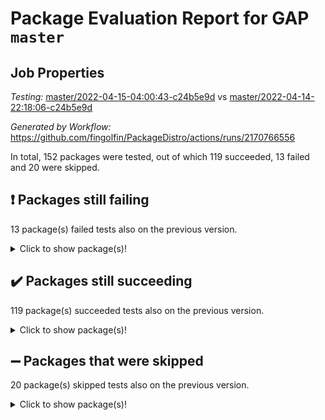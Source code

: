 # Package Evaluation Report for GAP `master`

## Job Properties

*Testing:* [master/2022-04-15-04:00:43-c24b5e9d](https://github.com/fingolfin/PackageDistro/blob/data/reports/master/2022-04-15-04:00:43-c24b5e9d) vs [master/2022-04-14-22:18:06-c24b5e9d](https://github.com/fingolfin/PackageDistro/blob/data/reports/master/2022-04-14-22:18:06-c24b5e9d)

*Generated by Workflow:* https://github.com/fingolfin/PackageDistro/actions/runs/2170766556

In total, 152 packages were tested, out of which 119 succeeded, 13 failed and 20 were skipped.

## :exclamation: Packages still failing

13 package(s) failed tests also on the previous version.
<details><summary>Click to show package(s)!</summary>

- fining 1.4.1 [(failure)](https://github.com/fingolfin/PackageDistro/runs/6033939723?check_suite_focus=true)
- francy 1.2.4 [(failure)](https://github.com/fingolfin/PackageDistro/runs/6033939971?check_suite_focus=true)
- hap 1.38 [(failure)](https://github.com/fingolfin/PackageDistro/runs/6033940201?check_suite_focus=true)
- normalizinterface 1.3.2 [(failure)](https://github.com/fingolfin/PackageDistro/runs/6033941252?check_suite_focus=true)
- packagemanager 1.2 [(failure)](https://github.com/fingolfin/PackageDistro/runs/6033941422?check_suite_focus=true)
- rcwa 4.6.4 [(failure)](https://github.com/fingolfin/PackageDistro/runs/6033941803?check_suite_focus=true)
- recog 1.3.2 [(failure)](https://github.com/fingolfin/PackageDistro/runs/6033941872?check_suite_focus=true)
- semigroups 4.0.0 [(failure)](https://github.com/fingolfin/PackageDistro/runs/6033942021?check_suite_focus=true)
- sonata 2.9.3 [(failure)](https://github.com/fingolfin/PackageDistro/runs/6033942258?check_suite_focus=true)
- transgrp 3.6.1 [(failure)](https://github.com/fingolfin/PackageDistro/runs/6033942448?check_suite_focus=true)
- unitlib 4.0.0 [(failure)](https://github.com/fingolfin/PackageDistro/runs/6033942548?check_suite_focus=true)
- wedderga 4.10.1 [(failure)](https://github.com/fingolfin/PackageDistro/runs/6033942658?check_suite_focus=true)
- yangbaxter 0.9.0 [(failure)](https://github.com/fingolfin/PackageDistro/runs/6033942749?check_suite_focus=true)
</details>

## :heavy_check_mark: Packages still succeeding

119 package(s) succeeded tests also on the previous version.
<details><summary>Click to show package(s)!</summary>

- ace 5.4 [(success)](https://github.com/fingolfin/PackageDistro/runs/6033937858?check_suite_focus=true)
- aclib 1.3.2 [(success)](https://github.com/fingolfin/PackageDistro/runs/6033937885?check_suite_focus=true)
- agt 0.2 [(success)](https://github.com/fingolfin/PackageDistro/runs/6033937908?check_suite_focus=true)
- alnuth 3.2.1 [(success)](https://github.com/fingolfin/PackageDistro/runs/6033937924?check_suite_focus=true)
- anupq 3.2.6 [(success)](https://github.com/fingolfin/PackageDistro/runs/6033937950?check_suite_focus=true)
- atlasrep 2.1.2 [(success)](https://github.com/fingolfin/PackageDistro/runs/6033937988?check_suite_focus=true)
- autodoc 2022.03.10 [(success)](https://github.com/fingolfin/PackageDistro/runs/6033938006?check_suite_focus=true)
- automata 1.15 [(success)](https://github.com/fingolfin/PackageDistro/runs/6033938042?check_suite_focus=true)
- automgrp 1.3.2 [(success)](https://github.com/fingolfin/PackageDistro/runs/6033938100?check_suite_focus=true)
- autpgrp 1.10.2 [(success)](https://github.com/fingolfin/PackageDistro/runs/6033938188?check_suite_focus=true)
- cap 2022.04-02 [(success)](https://github.com/fingolfin/PackageDistro/runs/6033938286?check_suite_focus=true)
- caratinterface 2.3.3 [(success)](https://github.com/fingolfin/PackageDistro/runs/6033938416?check_suite_focus=true)
- cddinterface 2020.06.24 [(success)](https://github.com/fingolfin/PackageDistro/runs/6033938521?check_suite_focus=true)
- circle 1.6.4 [(success)](https://github.com/fingolfin/PackageDistro/runs/6033938619?check_suite_focus=true)
- cohomolo 1.6.10 [(success)](https://github.com/fingolfin/PackageDistro/runs/6033938720?check_suite_focus=true)
- congruence 1.2.3 [(success)](https://github.com/fingolfin/PackageDistro/runs/6033938777?check_suite_focus=true)
- corelg 1.56 [(success)](https://github.com/fingolfin/PackageDistro/runs/6033938849?check_suite_focus=true)
- crime 1.6 [(success)](https://github.com/fingolfin/PackageDistro/runs/6033938884?check_suite_focus=true)
- crisp 1.4.5 [(success)](https://github.com/fingolfin/PackageDistro/runs/6033938926?check_suite_focus=true)
- crypting 0.10 [(success)](https://github.com/fingolfin/PackageDistro/runs/6033938957?check_suite_focus=true)
- cryst 4.1.24 [(success)](https://github.com/fingolfin/PackageDistro/runs/6033938983?check_suite_focus=true)
- crystcat 1.1.9 [(success)](https://github.com/fingolfin/PackageDistro/runs/6033939012?check_suite_focus=true)
- ctbllib 1.3.3 [(success)](https://github.com/fingolfin/PackageDistro/runs/6033939067?check_suite_focus=true)
- cubefree 1.19 [(success)](https://github.com/fingolfin/PackageDistro/runs/6033939096?check_suite_focus=true)
- curlinterface 2.2.2 [(success)](https://github.com/fingolfin/PackageDistro/runs/6033939134?check_suite_focus=true)
- cvec 2.7.5 [(success)](https://github.com/fingolfin/PackageDistro/runs/6033939200?check_suite_focus=true)
- datastructures 0.2.7 [(success)](https://github.com/fingolfin/PackageDistro/runs/6033939248?check_suite_focus=true)
- deepthought 1.0.5 [(success)](https://github.com/fingolfin/PackageDistro/runs/6033939294?check_suite_focus=true)
- design 1.7 [(success)](https://github.com/fingolfin/PackageDistro/runs/6033939350?check_suite_focus=true)
- difsets 2.3.1 [(success)](https://github.com/fingolfin/PackageDistro/runs/6033939380?check_suite_focus=true)
- digraphs 1.5.2 [(success)](https://github.com/fingolfin/PackageDistro/runs/6033939427?check_suite_focus=true)
- edim 1.3.5 [(success)](https://github.com/fingolfin/PackageDistro/runs/6033939478?check_suite_focus=true)
- example 4.3.0 [(success)](https://github.com/fingolfin/PackageDistro/runs/6033939528?check_suite_focus=true)
- factint 1.6.3 [(success)](https://github.com/fingolfin/PackageDistro/runs/6033939570?check_suite_focus=true)
- ferret 1.0.7 [(success)](https://github.com/fingolfin/PackageDistro/runs/6033939623?check_suite_focus=true)
- fga 1.4.0 [(success)](https://github.com/fingolfin/PackageDistro/runs/6033939668?check_suite_focus=true)
- float 1.0.3 [(success)](https://github.com/fingolfin/PackageDistro/runs/6033939768?check_suite_focus=true)
- format 1.4.3 [(success)](https://github.com/fingolfin/PackageDistro/runs/6033939815?check_suite_focus=true)
- forms 1.2.7 [(success)](https://github.com/fingolfin/PackageDistro/runs/6033939850?check_suite_focus=true)
- fplsa 1.2.5 [(success)](https://github.com/fingolfin/PackageDistro/runs/6033939892?check_suite_focus=true)
- fr 2.4.8 [(success)](https://github.com/fingolfin/PackageDistro/runs/6033939924?check_suite_focus=true)
- fwtree 1.3 [(success)](https://github.com/fingolfin/PackageDistro/runs/6033939993?check_suite_focus=true)
- gbnp 1.0.5 [(success)](https://github.com/fingolfin/PackageDistro/runs/6033940012?check_suite_focus=true)
- generalizedmorphismsforcap 2022.03-03 [(success)](https://github.com/fingolfin/PackageDistro/runs/6033940032?check_suite_focus=true)
- genss 1.6.6 [(success)](https://github.com/fingolfin/PackageDistro/runs/6033940051?check_suite_focus=true)
- gradedringforhomalg 2022.03-01 [(success)](https://github.com/fingolfin/PackageDistro/runs/6033940066?check_suite_focus=true)
- grape 4.8.5 [(success)](https://github.com/fingolfin/PackageDistro/runs/6033940088?check_suite_focus=true)
- groupoids 1.69 [(success)](https://github.com/fingolfin/PackageDistro/runs/6033940111?check_suite_focus=true)
- grpconst 2.6.2 [(success)](https://github.com/fingolfin/PackageDistro/runs/6033940137?check_suite_focus=true)
- guarana 0.96.3 [(success)](https://github.com/fingolfin/PackageDistro/runs/6033940158?check_suite_focus=true)
- guava 3.15 [(success)](https://github.com/fingolfin/PackageDistro/runs/6033940178?check_suite_focus=true)
- hapcryst 0.1.14 [(success)](https://github.com/fingolfin/PackageDistro/runs/6033940216?check_suite_focus=true)
- hecke 1.5.3 [(success)](https://github.com/fingolfin/PackageDistro/runs/6033940237?check_suite_focus=true)
- help 3.5 [(success)](https://github.com/fingolfin/PackageDistro/runs/6033940280?check_suite_focus=true)
- idrel 2.43 [(success)](https://github.com/fingolfin/PackageDistro/runs/6033940319?check_suite_focus=true)
- images 1.3.1 [(success)](https://github.com/fingolfin/PackageDistro/runs/6033940346?check_suite_focus=true)
- intpic 0.2.4 [(success)](https://github.com/fingolfin/PackageDistro/runs/6033940369?check_suite_focus=true)
- io 4.7.2 [(success)](https://github.com/fingolfin/PackageDistro/runs/6033940399?check_suite_focus=true)
- irredsol 1.4.3 [(success)](https://github.com/fingolfin/PackageDistro/runs/6033940449?check_suite_focus=true)
- json 2.1.0 [(success)](https://github.com/fingolfin/PackageDistro/runs/6033940484?check_suite_focus=true)
- jupyterkernel 1.4.1 [(success)](https://github.com/fingolfin/PackageDistro/runs/6033940520?check_suite_focus=true)
- jupyterviz 1.5.1 [(success)](https://github.com/fingolfin/PackageDistro/runs/6033940593?check_suite_focus=true)
- kan 1.34 [(success)](https://github.com/fingolfin/PackageDistro/runs/6033940634?check_suite_focus=true)
- kbmag 1.5.9 [(success)](https://github.com/fingolfin/PackageDistro/runs/6033940661?check_suite_focus=true)
- laguna 3.9.4 [(success)](https://github.com/fingolfin/PackageDistro/runs/6033940687?check_suite_focus=true)
- liealgdb 2.2.1 [(success)](https://github.com/fingolfin/PackageDistro/runs/6033940728?check_suite_focus=true)
- liepring 2.6 [(success)](https://github.com/fingolfin/PackageDistro/runs/6033940766?check_suite_focus=true)
- liering 2.4.2 [(success)](https://github.com/fingolfin/PackageDistro/runs/6033940793?check_suite_focus=true)
- linearalgebraforcap 2022.04-02 [(success)](https://github.com/fingolfin/PackageDistro/runs/6033940823?check_suite_focus=true)
- loops 3.4.1 [(success)](https://github.com/fingolfin/PackageDistro/runs/6033940857?check_suite_focus=true)
- lpres 1.0.3 [(success)](https://github.com/fingolfin/PackageDistro/runs/6033940880?check_suite_focus=true)
- majoranaalgebras 1.4 [(success)](https://github.com/fingolfin/PackageDistro/runs/6033940908?check_suite_focus=true)
- mapclass 1.4.5 [(success)](https://github.com/fingolfin/PackageDistro/runs/6033940957?check_suite_focus=true)
- matgrp 0.64 [(success)](https://github.com/fingolfin/PackageDistro/runs/6033940983?check_suite_focus=true)
- modisom 2.5.1 [(success)](https://github.com/fingolfin/PackageDistro/runs/6033941021?check_suite_focus=true)
- modulepresentationsforcap 2022.03-02 [(success)](https://github.com/fingolfin/PackageDistro/runs/6033941052?check_suite_focus=true)
- monoidalcategories 2022.03-02 [(success)](https://github.com/fingolfin/PackageDistro/runs/6033941080?check_suite_focus=true)
- nconvex 2020.11-04 [(success)](https://github.com/fingolfin/PackageDistro/runs/6033941107?check_suite_focus=true)
- nilmat 1.4.1 [(success)](https://github.com/fingolfin/PackageDistro/runs/6033941146?check_suite_focus=true)
- nock 1.5 [(success)](https://github.com/fingolfin/PackageDistro/runs/6033941218?check_suite_focus=true)
- nq 2.5.8 [(success)](https://github.com/fingolfin/PackageDistro/runs/6033941285?check_suite_focus=true)
- numericalsgps 1.3.0 [(success)](https://github.com/fingolfin/PackageDistro/runs/6033941320?check_suite_focus=true)
- openmath 11.5.0 [(success)](https://github.com/fingolfin/PackageDistro/runs/6033941357?check_suite_focus=true)
- orb 4.8.4 [(success)](https://github.com/fingolfin/PackageDistro/runs/6033941386?check_suite_focus=true)
- patternclass 2.4.2 [(success)](https://github.com/fingolfin/PackageDistro/runs/6033941462?check_suite_focus=true)
- permut 2.0.4 [(success)](https://github.com/fingolfin/PackageDistro/runs/6033941491?check_suite_focus=true)
- polenta 1.3.10 [(success)](https://github.com/fingolfin/PackageDistro/runs/6033941518?check_suite_focus=true)
- polymaking 0.8.6 [(success)](https://github.com/fingolfin/PackageDistro/runs/6033941560?check_suite_focus=true)
- primgrp 3.4.1 [(success)](https://github.com/fingolfin/PackageDistro/runs/6033941594?check_suite_focus=true)
- profiling 2.5.0 [(success)](https://github.com/fingolfin/PackageDistro/runs/6033941632?check_suite_focus=true)
- qpa 1.33 [(success)](https://github.com/fingolfin/PackageDistro/runs/6033941675?check_suite_focus=true)
- quagroup 1.8.3 [(success)](https://github.com/fingolfin/PackageDistro/runs/6033941716?check_suite_focus=true)
- radiroot 2.9 [(success)](https://github.com/fingolfin/PackageDistro/runs/6033941756?check_suite_focus=true)
- rds 1.8 [(success)](https://github.com/fingolfin/PackageDistro/runs/6033941838?check_suite_focus=true)
- repndecomp 1.2.1 [(success)](https://github.com/fingolfin/PackageDistro/runs/6033941901?check_suite_focus=true)
- repsn 3.1.0 [(success)](https://github.com/fingolfin/PackageDistro/runs/6033941924?check_suite_focus=true)
- resclasses 4.7.2 [(success)](https://github.com/fingolfin/PackageDistro/runs/6033941962?check_suite_focus=true)
- scscp 2.3.1 [(success)](https://github.com/fingolfin/PackageDistro/runs/6033941989?check_suite_focus=true)
- sglppow 2.2 [(success)](https://github.com/fingolfin/PackageDistro/runs/6033942063?check_suite_focus=true)
- sgpviz 0.999.5 [(success)](https://github.com/fingolfin/PackageDistro/runs/6033942084?check_suite_focus=true)
- simpcomp 2.1.14 [(success)](https://github.com/fingolfin/PackageDistro/runs/6033942115?check_suite_focus=true)
- singular 2020.12.18 [(success)](https://github.com/fingolfin/PackageDistro/runs/6033942137?check_suite_focus=true)
- sla 1.5.3 [(success)](https://github.com/fingolfin/PackageDistro/runs/6033942165?check_suite_focus=true)
- smallgrp 1.5 [(success)](https://github.com/fingolfin/PackageDistro/runs/6033942198?check_suite_focus=true)
- smallsemi 0.6.13 [(success)](https://github.com/fingolfin/PackageDistro/runs/6033942220?check_suite_focus=true)
- sophus 1.25 [(success)](https://github.com/fingolfin/PackageDistro/runs/6033942293?check_suite_focus=true)
- spinsym 1.5.2 [(success)](https://github.com/fingolfin/PackageDistro/runs/6033942317?check_suite_focus=true)
- symbcompcc 1.3.2 [(success)](https://github.com/fingolfin/PackageDistro/runs/6033942348?check_suite_focus=true)
- thelma 1.3 [(success)](https://github.com/fingolfin/PackageDistro/runs/6033942369?check_suite_focus=true)
- tomlib 1.2.9 [(success)](https://github.com/fingolfin/PackageDistro/runs/6033942396?check_suite_focus=true)
- toric 1.9.5 [(success)](https://github.com/fingolfin/PackageDistro/runs/6033942416?check_suite_focus=true)
- ugaly 4.0.2 [(success)](https://github.com/fingolfin/PackageDistro/runs/6033942480?check_suite_focus=true)
- unipot 1.5 [(success)](https://github.com/fingolfin/PackageDistro/runs/6033942516?check_suite_focus=true)
- utils 0.72 [(success)](https://github.com/fingolfin/PackageDistro/runs/6033942580?check_suite_focus=true)
- uuid 0.7 [(success)](https://github.com/fingolfin/PackageDistro/runs/6033942608?check_suite_focus=true)
- walrus 0.9991 [(success)](https://github.com/fingolfin/PackageDistro/runs/6033942632?check_suite_focus=true)
- xmod 2.86 [(success)](https://github.com/fingolfin/PackageDistro/runs/6033942683?check_suite_focus=true)
- xmodalg 1.18 [(success)](https://github.com/fingolfin/PackageDistro/runs/6033942725?check_suite_focus=true)
- zeromqinterface 0.13 [(success)](https://github.com/fingolfin/PackageDistro/runs/6033942765?check_suite_focus=true)
</details>

## :heavy_minus_sign: Packages that were skipped

20 package(s) skipped tests also on the previous version.
<details><summary>Click to show package(s)!</summary>

- 4ti2interface 2022.03-01 [(skipped)](https://github.com/fingolfin/PackageDistro/runs/6033894910?check_suite_focus=true)
- browse 1.8.14 [(skipped)](https://github.com/fingolfin/PackageDistro/runs/6033894910?check_suite_focus=true)
- examplesforhomalg 2022.03-01 [(skipped)](https://github.com/fingolfin/PackageDistro/runs/6033894910?check_suite_focus=true)
- gapdoc 1.6.5 [(skipped)](https://github.com/fingolfin/PackageDistro/runs/6033894910?check_suite_focus=true)
- gauss 2022.03-01 [(skipped)](https://github.com/fingolfin/PackageDistro/runs/6033894910?check_suite_focus=true)
- gaussforhomalg 2022.03-01 [(skipped)](https://github.com/fingolfin/PackageDistro/runs/6033894910?check_suite_focus=true)
- gradedmodules 2022.03-01 [(skipped)](https://github.com/fingolfin/PackageDistro/runs/6033894910?check_suite_focus=true)
- homalg 2022.03-01 [(skipped)](https://github.com/fingolfin/PackageDistro/runs/6033894910?check_suite_focus=true)
- homalgtocas 2022.03-01 [(skipped)](https://github.com/fingolfin/PackageDistro/runs/6033894910?check_suite_focus=true)
- io_forhomalg 2022.03-01 [(skipped)](https://github.com/fingolfin/PackageDistro/runs/6033894910?check_suite_focus=true)
- itc 1.5.1 [(skipped)](https://github.com/fingolfin/PackageDistro/runs/6033894910?check_suite_focus=true)
- localizeringforhomalg 2022.03-01 [(skipped)](https://github.com/fingolfin/PackageDistro/runs/6033894910?check_suite_focus=true)
- matricesforhomalg 2022.03-02 [(skipped)](https://github.com/fingolfin/PackageDistro/runs/6033894910?check_suite_focus=true)
- modules 2022.03-01 [(skipped)](https://github.com/fingolfin/PackageDistro/runs/6033894910?check_suite_focus=true)
- polycyclic 2.16 [(skipped)](https://github.com/fingolfin/PackageDistro/runs/6033894910?check_suite_focus=true)
- ringsforhomalg 2022.03-01 [(skipped)](https://github.com/fingolfin/PackageDistro/runs/6033894910?check_suite_focus=true)
- sco 2022.03-01 [(skipped)](https://github.com/fingolfin/PackageDistro/runs/6033894910?check_suite_focus=true)
- toolsforhomalg 2022.04-01 [(skipped)](https://github.com/fingolfin/PackageDistro/runs/6033894910?check_suite_focus=true)
- toricvarieties 2022.03.23 [(skipped)](https://github.com/fingolfin/PackageDistro/runs/6033894910?check_suite_focus=true)
- xgap 4.31 [(skipped)](https://github.com/fingolfin/PackageDistro/runs/6033894910?check_suite_focus=true)
</details>


